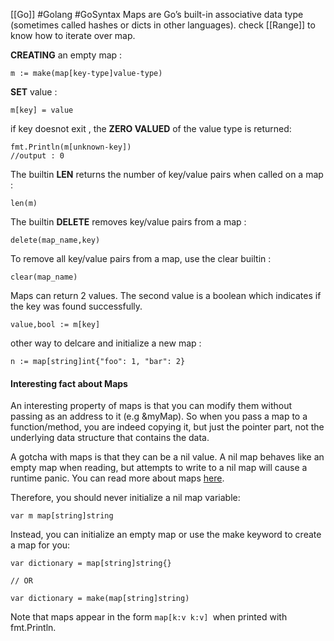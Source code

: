 [[Go]] #Golang #GoSyntax 
Maps are Go’s built-in associative data type (sometimes called hashes or dicts in other languages).
check [[Range]] to know how to iterate over map.


**CREATING** an empty map :
```
m := make(map[key-type]value-type)
```

**SET** value :
```
m[key] = value
```

if key doesnot exit , the **ZERO VALUED** of the value type is returned:
```
fmt.Println(m[unknown-key])
//output : 0
```

The builtin **LEN** returns the number of key/value pairs when called on a map :
```
len(m)
```

The builtin **DELETE** removes key/value pairs from a map :
```
delete(map_name,key)
```

To remove all key/value pairs from a map, use the clear builtin :
```
clear(map_name)
```

Maps can return 2 values. The second value is a boolean which indicates if the key was found successfully.
```
value,bool := m[key]
```

other way to delcare and initialize a new map :
```
n := map[string]int{"foo": 1, "bar": 2}
```

#### Interesting fact about Maps
An interesting property of maps is that you can modify them without passing as an address to it (e.g &myMap).
So when you pass a map to a function/method, you are indeed copying it, but just the pointer part, not the underlying data structure that contains the data.

A gotcha with maps is that they can be a nil value. A nil map behaves like an empty map when reading, but attempts to write to a nil map will cause a runtime panic. You can read more about maps [here](https://blog.golang.org/go-maps-in-action).

Therefore, you should never initialize a nil map variable:
```
var m map[string]string
```

Instead, you can initialize an empty map or use the make keyword to create a map for you:
```
var dictionary = map[string]string{}

// OR

var dictionary = make(map[string]string)
```


Note that maps appear in the form `map[k:v k:v] `when printed with fmt.Println.
